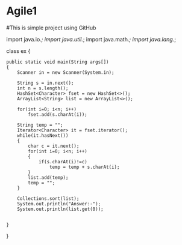 # Agile1

#This is simple project using GitHub

import java.io.*;
import java.util.*;
import java.math.*;
import java.lang.*;
 
class ex {
   
    public static void main(String args[])
    {
        Scanner in = new Scanner(System.in);
        
        String s = in.next();
        int n = s.length();
        HashSet<Character> fset = new HashSet<>();
        ArrayList<String> list = new ArrayList<>();
        
        for(int i=0; i<n; i++)
            fset.add(s.charAt(i));
            
        String temp = "";
        Iterator<Character> it = fset.iterator();
        while(it.hasNext())
        {
            char c = it.next();
            for(int i=0; i<n; i++)
            {
                if(s.charAt(i)!=c)
                    temp = temp + s.charAt(i);
            }
            list.add(temp);
            temp = "";
        }
        
        Collections.sort(list);
        System.out.println("Answer:-");
        System.out.println(list.get(0));
        
        
    }
   
}
